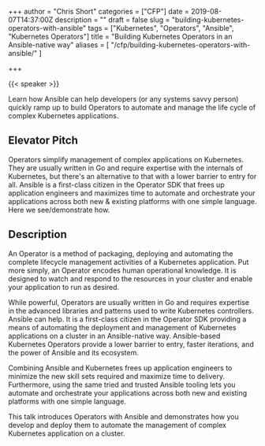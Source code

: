 +++
author = "Chris Short"
categories = ["CFP"]
date = 2019-08-07T14:37:00Z
description = ""
draft = false
slug = "building-kubernetes-operators-with-ansible"
tags = ["Kubernetes", "Operators", "Ansible", "Kubernetes Operators"]
title = "Building Kubernetes Operators in an Ansible-native way"
aliases = [
    "/cfp/building-kubernetes-operators-with-ansible/"
]

+++

{{< speaker >}}

Learn how Ansible can help developers (or any systems savvy person) quickly ramp up to build Operators to automate and manage the life cycle of complex Kubernetes applications.

## Elevator Pitch

Operators simplify management of complex applications on Kubernetes. They are usually written in Go and require expertise with the internals of Kubernetes, but there's an alternative to that with a lower barrier to entry for all. Ansible is a first-class citizen in the Operator SDK that frees up application engineers and maximizes time to automate and orchestrate your applications across both new & existing platforms with one simple language. Here we see/demonstrate how.

## Description

An Operator is a method of packaging, deploying and automating the complete lifecycle management activities of a Kubernetes application. Put more simply, an Operator encodes human operational knowledge. It is designed to watch and respond to the resources in your cluster and enable your application to run as desired.

While powerful, Operators are usually written in Go and requires expertise in the advanced libraries and patterns used to write Kubernetes controllers. Ansible can help. It is a first-class citizen in the Operator SDK providing a means of automating the deployment and management of Kubernetes applications on a cluster in an Ansible-native way. Ansible-based Kubernetes Operators provide a lower barrier to entry, faster iterations, and the power of Ansible and its ecosystem.

Combining Ansible and Kubernetes frees up application engineers to minimize the new skill sets required and maximize time to delivery. Furthermore, using the same tried and trusted Ansible tooling lets you automate and orchestrate your applications across both new and existing platforms with one simple language.

This talk introduces Operators with Ansible and demonstrates how you develop and deploy them to automate the management of complex Kubernetes application on a cluster.
